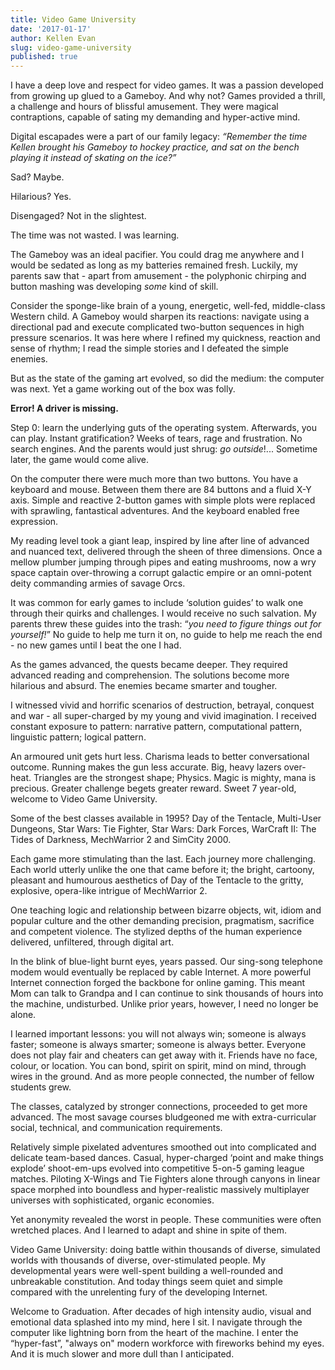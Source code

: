 ```yaml
---
title: Video Game University
date: '2017-01-17'
author: Kellen Evan
slug: video-game-university
published: true
---
```


I have a deep love and respect for video games. It was a passion developed from growing up glued to a Gameboy. And why not? Games provided a thrill, a challenge and hours of blissful amusement. They were magical contraptions, capable of sating my demanding and hyper-active mind.

Digital escapades were a part of our family legacy: _“Remember the time Kellen brought his Gameboy to hockey practice, and sat on the bench playing it instead of skating on the ice?”_

Sad? Maybe.

Hilarious? Yes.

Disengaged? Not in the slightest.

The time was not wasted. I was learning.

The Gameboy was an ideal pacifier. You could drag me anywhere and I would be sedated as long as my batteries remained fresh. Luckily, my parents saw that - apart from amusement - the polyphonic chirping and button mashing was developing *some* kind of skill.

Consider the sponge-like brain of a young, energetic, well-fed, middle-class Western child. A Gameboy would sharpen its reactions: navigate using a directional pad and execute complicated two-button sequences in high pressure scenarios. It was here where I refined my quickness, reaction and sense of rhythm; I read the simple stories and I defeated the simple enemies.

But as the state of the gaming art evolved, so did the medium: the computer was next. Yet a game working out of the box was folly.

**Error! A driver is missing.**

Step 0: learn the underlying guts of the operating system. Afterwards, you can play. Instant gratification? Weeks of tears, rage and frustration. No search engines. And the parents would just shrug: *go outside*!... Sometime later, the game would come alive.

On the computer there were much more than two buttons. You have a keyboard and mouse. Between them there are 84 buttons and a fluid X-Y axis. Simple and reactive 2-button games with simple plots were replaced with sprawling, fantastical adventures. And the keyboard enabled free expression.

My reading level took a giant leap, inspired by line after line of advanced and nuanced text, delivered through the sheen of three dimensions. Once a mellow plumber jumping through pipes and eating mushrooms, now a wry space captain over-throwing a corrupt galactic empire or an omni-potent deity commanding armies of savage Orcs.

It was common for early games to include ‘solution guides’ to walk one through their quirks and challenges. I would receive no such salvation. My parents threw these guides into the trash: “*you need to figure things out for yourself!*” No guide to help me turn it on, no guide to help me reach the end - no new games until I beat the one I had.

As the games advanced, the quests became deeper. They required advanced reading and comprehension. The solutions become more hilarious and absurd. The enemies became smarter and tougher.

I witnessed vivid and horrific scenarios of destruction, betrayal, conquest and war - all super-charged by my young and vivid imagination. I received constant exposure to pattern: narrative pattern, computational pattern, linguistic pattern; logical pattern.

An armoured unit gets hurt less. Charisma leads to better conversational outcome. Running makes the gun less accurate. Big, heavy lazers over-heat. Triangles are the strongest shape; Physics. Magic is mighty, mana is precious. Greater challenge begets greater reward. Sweet 7 year-old, welcome to Video Game University.

Some of the best classes available in 1995? Day of the Tentacle, Multi-User Dungeons, Star Wars: Tie Fighter, Star Wars: Dark Forces, WarCraft II: The Tides of Darkness, MechWarrior 2 and SimCity 2000.

Each game more stimulating than the last. Each journey more challenging. Each world utterly unlike the one that came before it; the bright, cartoony, pleasant and humourous aesthetics of Day of the Tentacle to the gritty, explosive, opera-like intrigue of MechWarrior 2.

One teaching logic and relationship between bizarre objects, wit, idiom and popular culture and the other demanding precision, pragmatism, sacrifice and competent violence. The stylized depths of the human experience delivered, unfiltered, through digital art.

In the blink of blue-light burnt eyes, years passed. Our sing-song telephone modem would eventually be replaced by cable Internet. A more powerful Internet connection forged the backbone for online gaming. This meant Mom can talk to Grandpa and I can continue to sink thousands of hours into the machine, undisturbed. Unlike prior years, however, I need no longer be alone.

I learned important lessons: you will not always win; someone is always faster; someone is always smarter; someone is always better. Everyone does not play fair and cheaters can get away with it. Friends have no face, colour, or location. You can bond, spirit on spirit, mind on mind, through wires in the ground. And as more people connected, the number of fellow students grew.

The classes, catalyzed by stronger connections, proceeded to get more advanced. The most savage courses bludgeoned me with extra-curricular social, technical, and communication requirements.

Relatively simple pixelated adventures smoothed out into complicated and delicate team-based dances. Casual, hyper-charged ‘point and make things explode’ shoot-em-ups evolved into competitive 5-on-5 gaming league matches. Piloting X-Wings and Tie Fighters alone through canyons in linear space morphed into boundless and hyper-realistic massively multiplayer universes with sophisticated, organic economies.

Yet anonymity revealed the worst in people. These communities were often wretched places. And I learned to adapt and shine in spite of them.

Video Game University: doing battle within thousands of diverse, simulated worlds with thousands of diverse, over-stimulated people. My developmental years were well-spent building a well-rounded and unbreakable constitution. And today things seem quiet and simple compared with the unrelenting fury of the developing Internet.

Welcome to Graduation. After decades of high intensity audio, visual and emotional data splashed into my mind, here I sit. I navigate through the computer like lightning born from the heart of the machine. I enter the “hyper-fast”, "always on" modern workforce with fireworks behind my eyes. And it is much slower and more dull than I anticipated.
